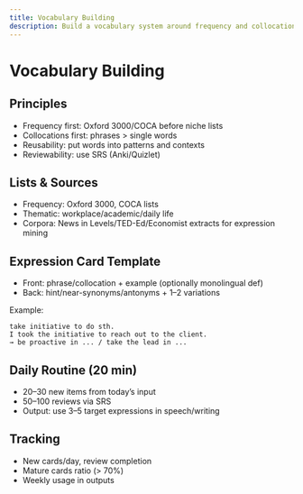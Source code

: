 ```yaml
---
title: Vocabulary Building
description: Build a vocabulary system around frequency and collocations with SRS and reusable expression cards.
---
```


# Vocabulary Building

## Principles

- Frequency first: Oxford 3000/COCA before niche lists
- Collocations first: phrases > single words
- Reusability: put words into patterns and contexts
- Reviewability: use SRS (Anki/Quizlet)

## Lists & Sources

- Frequency: Oxford 3000, COCA lists
- Thematic: workplace/academic/daily life
- Corpora: News in Levels/TED-Ed/Economist extracts for expression mining

## Expression Card Template

- Front: phrase/collocation + example (optionally monolingual def)
- Back: hint/near-synonyms/antonyms + 1–2 variations

Example:

```
take initiative to do sth.
I took the initiative to reach out to the client.
→ be proactive in ... / take the lead in ...
```

## Daily Routine (20 min)

- 20–30 new items from today’s input
- 50–100 reviews via SRS
- Output: use 3–5 target expressions in speech/writing

## Tracking

- New cards/day, review completion
- Mature cards ratio (> 70%)
- Weekly usage in outputs


